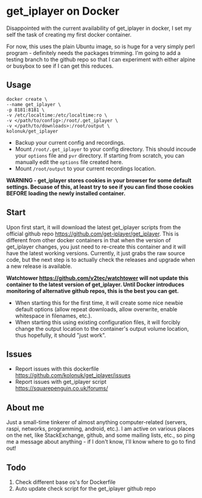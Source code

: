 # get_iplayer on Docker

Disappointed with the current availability of get_iplayer in docker, I set my self the task of creating my first docker container.

For now, this uses the plain Ubuntu image, so is huge for a very simply perl program - definitely needs the packages trimming.  I'm going to add a testing branch to the github repo so that I can experiment with either alpine or busybox to see if I can get this reduces.

## Usage
    docker create \
    --name get_iplayer \
    -p 8181:8181 \
    -v /etc/localtime:/etc/localtime:ro \
    -v </path/to/config>:/root/.get_iplayer \
    -v </path/to/downloads>:/root/output \
    kolonuk/get_iplayer

* Backup your current config and recordings.
* Mount `/root/.get_iplayer` to your config directory.  This should incoude your `options` file and `pvr` directory.  If starting from scratch, you can manually edit the `options` file created here.
* Mount `/root/output` to your current recordings location.

**WARNING - get_iplayer stores cookies in your browser for some default settings.  Becuase of this, at least try to see if you can find those cookies BEFORE loading the newly installed container.**


## Start
Upon first start, it will download the latest get_iplayer scripts from the official github repo <https://github.com/get-iplayer/get_iplayer>.  This is different from other docker containers in that when the version of get_iplayer changes, you just need to re-create this container and it will have the latest working versions.  Currently, it just grabs the raw source code, but the next step is to actually check the releases and upgrade when a new release is available.

**Watchtower <https://github.com/v2tec/watchtower> will not update this container to the latest version of get_iplayer.  Until Docker introduces monitoring of alternative github repos, this is the best you can get.**

* When starting this for the first time, it will create some nice newbie default options (allow repeat downloads, allow overwrite, enable whitespace in filenames, etc.).
* When starting this using existing configuration files, it will forcibly change the output location to the container's output volume location, thus hopefully, it should "just work".

## Issues
* Report issues with this dockerfile <https://github.com/kolonuk/get_iplayer/issues>
* Report issues with get_iplayer script <https://squarepenguin.co.uk/forums/>

## About me
Just a small-time tinkerer of almost anything computer-related (servers, raspi, networks, programming, android, etc.).  I am active on various places on the net, like StackExchange, github, and some mailing lists, etc., so ping me a message about anything - if I don't know, I'll know where to go to find out!

## Todo
1. Check different base os's for Dockerfile
2. Auto update check script for the get_iplayer github repo
